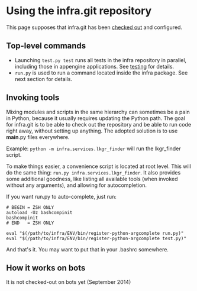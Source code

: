 <!--
Copyright 2015 The Chromium Authors. All rights reserved.
Use of this source code is governed by a BSD-style license that can be
found in the LICENSE file.
-->

# Using the infra.git repository

This page supposes that infra.git has been [checked out](source.md) and
configured.

## Top-level commands

* Launching `test.py test` runs all tests in the infra repository in
  parallel, including those in appengine applications. See
  [testing](testing.md) for details.
* `run.py` is used to run a command located inside the infra package.
  See next section for details.

## Invoking tools

Mixing modules and scripts in the same hierarchy can sometimes be a pain
in Python, because it usually requires updating the Python path. The
goal for infra.git is to be able to check out the repository and be able
to run code right away, without setting up anything. The adopted
solution is to use __main__.py files everywhere.

Example: `python -m infra.services.lkgr_finder` will run the
lkgr_finder script.

To make things easier, a convenience script is located at root level.
This will do the same thing: `run.py infra.services.lkgr_finder`. It
also provides some additional goodness, like listing all available tools
(when invoked without any arguments), and allowing for autocompletion.

If you want run.py to auto-complete, just run:

    # BEGIN = ZSH ONLY
    autoload -Uz bashcompinit
    bashcompinit
    # END   = ZSH ONLY

    eval "$(/path/to/infra/ENV/bin/register-python-argcomplete run.py)"
    eval "$(/path/to/infra/ENV/bin/register-python-argcomplete test.py)"

And that's it. You may want to put that in your .bashrc somewhere.

## How it works on bots

It is not checked-out on bots yet (September 2014)
